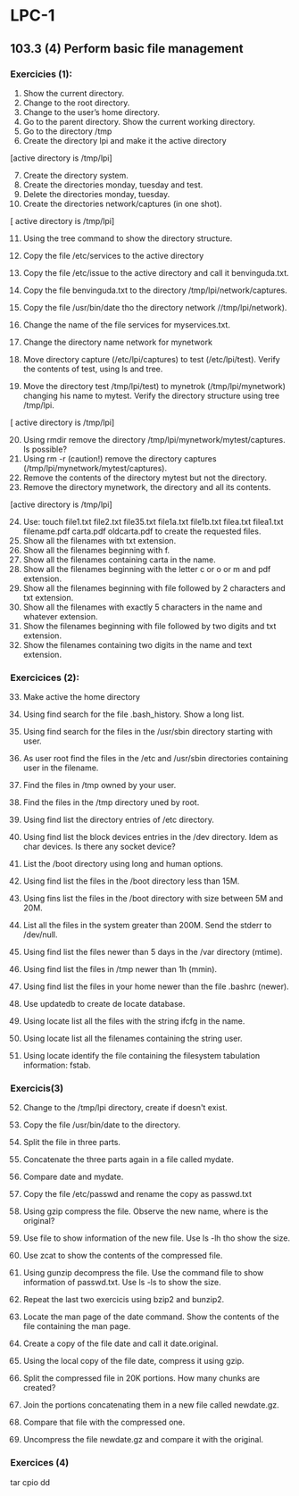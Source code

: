 # LPC-1


## 103.3 (4) Perform basic file management


### Exercicies (1):


 1. Show the current directory.
 2. Change to the root directory.
 3. Change to the user’s home directory.
 4. Go to the parent directory. Show the current working directory.
 5. Go to the directory /tmp
 6. Create the directory lpi and make it the active directory

[active directory is /tmp/lpi]

 7. Create the directory system.
 8. Create the directories monday, tuesday and test.
 9. Delete the directories monday, tuesday.
 10. Create the directories network/captures (in one shot). 

[ active directory is /tmp/lpi]

 11. Using the tree command to show the directory structure.
 12. Copy the file /etc/services to the active directory
 13. Copy the file /etc/issue to the active directory and call it benvinguda.txt.
 14. Copy the file benvinguda.txt to the directory /tmp/lpi/network/captures.
 15. Copy the file /usr/bin/date tho the directory network //tmp/lpi/network). 

 16. Change the name of the file services for myservices.txt.
 17. Change the directory name network for mynetwork
 18. Move directory capture (/etc/lpi/captures) to test (/etc/lpi/test). Verify the contents of test, using ls and tree.
 19. Move the directory test /tmp/lpi/test) to mynetrok (/tmp/lpi/mynetwork) changing his name to mytest. Verify the directory structure using tree /tmp/lpi.

[ active directory is /tmp/lpi]

 20. Using rmdir remove the directory /tmp/lpi/mynetwork/mytest/captures. Is possible?
 21. Using rm -r (caution!) remove the directory captures (/tmp/lpi/mynetwork/mytest/captures).
 22. Remove the contents of the directory mytest but not the directory.
 23. Remove the directory mynetwork, the directory and all its contents.

[active directory is /tmp/lpi]

 24. Use: touch file1.txt file2.txt file35.txt file1a.txt file1b.txt filea.txt filea1.txt filename.pdf carta.pdf oldcarta.pdf to create the requested files.
 25. Show all the filenames  with txt extension.
 26. Show all the filenames beginning with f.
 27. Show all the filenames containing carta in the name.
 28. Show all the filenames beginning with the letter c or o or m and pdf extension.
 29. Show all the filenames beginning with file followed by 2 characters and txt extension.
 30. Show all the filenames with exactly 5 characters in the name and whatever extension.
 31. Show the filenames beginning with file followed by two digits and txt extension.
 32. Show the filenames containing two digits in the name and text extension. 


### Exercicices (2):

 33. Make active the home directory
 34. Using find search for the file .bash_history. Show a long list.
 35. Using find search for the files in the /usr/sbin directory starting with user.
 36. As user root find the files in the /etc and /usr/sbin directories containing user in the filename.

 37. Find the files in /tmp owned by your user.
 38. Find the files in the /tmp directory uned by root.
 39. Using find list the directory entries of /etc directory.
 40. Using find list the block devices entries in the /dev directory.  Idem as char devices. Is there any socket device?

 41. List the /boot directory using long and human options.
 42. Using find list the files in the /boot directory less than 15M.
 43. Using fins list the files in the /boot directory with size between 5M and 20M.
 44. List all the files in the system greater than 200M. Send the stderr to /dev/null.

 45. Using find list the files newer than 5 days in the /var directory (mtime).
 46. Using find list the files in /tmp newer than 1h (mmin).
 47. Using find list the files in your home newer than the file .bashrc (newer).

 48. Use updatedb to create de locate database.
 49. Using locate list all the files with the string ifcfg in the name.
 50. Using locate list all the filenames containing the string user.
 51. Using locate identify the file containing the filesystem tabulation information: fstab.


### Exercicis(3)

 52. Change to the /tmp/lpi directory, create if doesn't exist.
 53. Copy the file /usr/bin/date to the directory.
 54. Split the file in three parts.
 55. Concatenate the three parts again in a file called mydate.
 56. Compare date and mydate.

 57. Copy the file /etc/passwd and rename the copy as passwd.txt
 58. Using gzip compress the file. Observe the new name, where is the original?
 59. Use file to show information of the new file. Use ls -lh tho show the size.
 60. Use zcat to show the contents of the compressed file.
 61. Using gunzip decompress the file. Use the command file to show information of passwd.txt. Use ls -ls to show the size.
 62. Repeat the last two exercicis using  bzip2 and bunzip2.
 63. Locate the man page of the date command. Show the contents of the file containing the man page.

 64. Create a copy of the file date and call it date.original.
 65. Using the local copy of the file date, compress it using gzip.
 66. Split the compressed file in 20K portions. How many chunks are created?
 67. Join the portions concatenating them in a new file called newdate.gz.
 68. Compare that file with the compressed one.
 69. Uncompress the file newdate.gz and compare it with the original.


### Exercices (4)

tar
cpio
dd



